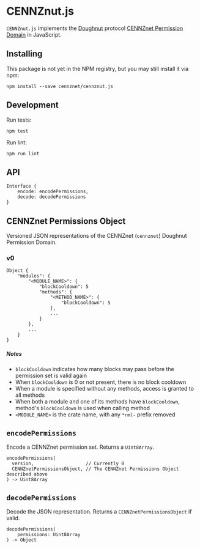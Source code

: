 # CENNZnut.js

`CENNZnut.js` implements the [Doughnut](https://github.com/cennznet/doughnut-paper) protocol [CENNZnet Permission Domain](https://github.com/cennznet/doughnut-paper/blob/master/CENNZnet_format.md) in JavaScript.

## Installing

This package is not yet in the NPM registry, but you may still install it via npm:

```
npm install --save cennznet/cennznut.js
```

## Development

Run tests:
```
npm test
```

Run lint:
```
npm run lint
```

## API

```
Interface {
	encode: encodePermissions,
	decode: decodePermissions
}
```

## CENNZnet Permissions Object

Versioned JSON representations of the CENNZnet (`cennznet`) Doughnut Permission Domain.

### v0


```
Object {
    "modules": {
        "<MODULE_NAME>": {
            "blockCooldown": 5
            "methods": {
                "<METHOD_NAME>": {
                    "blockCooldown": 5
                },
                ...
            }
        },
        ...
    }
}
```

##### Notes
* `blockCooldown` indicates how many blocks may pass before the permission set is valid again
* When `blockCooldown` is 0 or not present, there is no block cooldown
* When a module is specified without any methods, access is granted to all methods
* When both a module and one of its methods have `blockCooldown`, method's `blockCooldown` is used when calling method
* `<MODULE_NAME>` is the crate name, with any `*rml-` prefix removed

## `encodePermissions`

Encode a CENNZnet permission set. Returns a `Uint8Array`.

```
encodePermissions(
  version,                   // Currently 0
  CENNZnetPermissionsObject, // The CENNZnet Permissions Object described above
) -> Uint8Array
```

## `decodePermissions`

Decode the JSON representation. Returns a `CENNZnetPermissionsObject` if valid.

```
decodePermissions(
	permissions: Uint8Array
) -> Object
```

